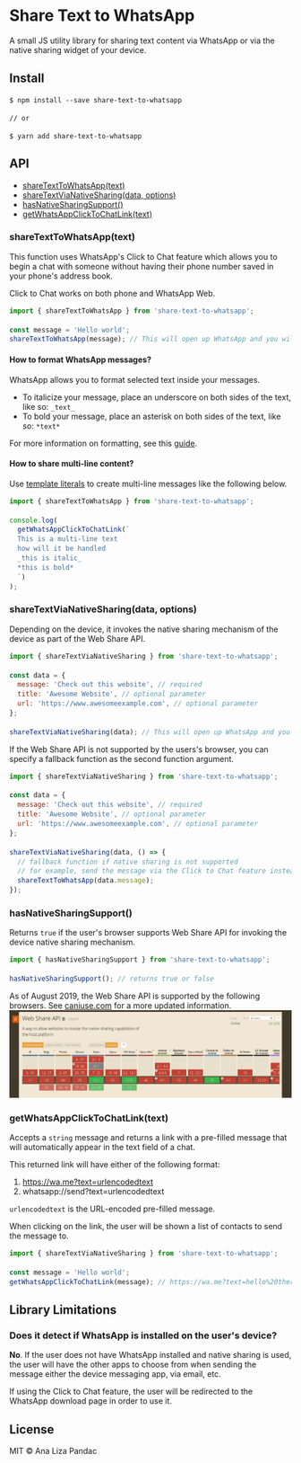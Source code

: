 # Share Text to WhatsApp

A small JS utility library for sharing text content via WhatsApp or via the native sharing widget of your device.

## Install

```
$ npm install --save share-text-to-whatsapp

// or

$ yarn add share-text-to-whatsapp
```

## **API**

- [shareTextToWhatsApp(text)](#sharetextviawhatsapp)
- [shareTextViaNativeSharing(data, options)](#sharetextvianativesharing)
- [hasNativeSharingSupport()](#hasnativesharingsupport)
- [getWhatsAppClickToChatLink(text)](#getclicktochatlink)

### <a id="sharetextviawhatsapp">shareTextToWhatsApp(text)</a>

This function uses WhatsApp's Click to Chat feature which allows you to begin a chat with someone without having their phone number saved in your phone's address book.

Click to Chat works on both phone and WhatsApp Web.

```js
import { shareTextToWhatsApp } from 'share-text-to-whatsapp';

const message = 'Hello world';
shareTextToWhatsApp(message); // This will open up WhatsApp and you will be shown a list of contacts you can send your message to.
```
#### How to format WhatsApp messages?

WhatsApp allows you to format selected text inside your messages.

- To italicize your message, place an underscore on both sides of the text, like so: `_text_`
- To bold your message, place an asterisk on both sides of the text, like so: `*text*`

For more information on formatting, see this [guide](https://faq.whatsapp.com/en/android/26000002/).

#### How to share multi-line content?

Use [template literals](https://developer.mozilla.org/en-US/docs/Web/JavaScript/Reference/Template_literals) to create multi-line messages like the following below.  

```js
import { shareTextToWhatsApp } from 'share-text-to-whatsapp';

console.log(
  getWhatsAppClickToChatLink(`
  This is a multi-line text
  how will it be handled
  _this is italic_
  *this is bold*
  `)
);
```

### <a id="sharetextvianativesharing">shareTextViaNativeSharing(data, options)</a>

Depending on the device, it invokes the native sharing mechanism of the device as part of the Web Share API.

```js
import { shareTextViaNativeSharing } from 'share-text-to-whatsapp';

const data = {
  message: 'Check out this website', // required
  title: 'Awesome Website', // optional parameter
  url: 'https://www.awesomeexample.com', // optional parameter
};

shareTextViaNativeSharing(data); // This will open up WhatsApp and you will be shown a list of contacts you can send your message to.
```

If the Web Share API is not supported by the users's browser, you can specify a fallback function as the second function argument.

```js
import { shareTextViaNativeSharing } from 'share-text-to-whatsapp';

const data = {
  message: 'Check out this website', // required
  title: 'Awesome Website', // optional parameter
  url: 'https://www.awesomeexample.com', // optional parameter
};

shareTextViaNativeSharing(data, () => {
  // fallback function if native sharing is not supported
  // for example, send the message via the Click to Chat feature instead
  shareTextToWhatsApp(data.message);
});
```

### <a id="hasnativesharingsupport">hasNativeSharingSupport()</a>

Returns `true` if the user's browser supports Web Share API for invoking the device native sharing mechanism.

```js
import { hasNativeSharingSupport } from 'share-text-to-whatsapp';

hasNativeSharingSupport(); // returns true or false
```

As of August 2019, the Web Share API is supported by the following browsers. See [caniuse.com](https://caniuse.com/#search=web%20share) for a more updated information.
![Web Share API Browser Support](./images/web-share-api-support.png)

### <a id="getclicktochatlink">getWhatsAppClickToChatLink(text)</a>

Accepts a `string` message and returns a link with a pre-filled message that will automatically appear in the text field of a chat.

This returned link will have either of the following format:

1. https://wa.me?text=urlencodedtext 
2. whatsapp://send?text=urlencodedtext 

`urlencodedtext` is the URL-encoded pre-filled message.

When clicking on the link, the user will be shown a list of contacts to send the message to.

```js
import { shareTextViaNativeSharing } from 'share-text-to-whatsapp';

const message = 'Hello world';
getWhatsAppClickToChatLink(message); // https://wa.me?text=hello%20there || whatsapp://send?text=hello%20there 
```

## **Library Limitations**

### **Does it detect if WhatsApp is installed on the user's device?**

**No**. If the user does not have WhatsApp installed and native sharing is used, the user will have the other apps to choose from when sending the message either the device messaging app, via email, etc.

If using the Click to Chat feature, the user will be redirected to the WhatsApp download page in order to use it.

## License

MIT © Ana Liza Pandac